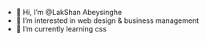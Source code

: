 - 👋 Hi, I’m @LakShan Abeysinghe
- 👀 I’m interested in web design & business management
- 🌱 I’m currently learning css

<!---
LakShan-Abeysinghe/LakShan-Abeysinghe is a ✨ special ✨ repository because its `README.md` (this file) appears on your GitHub profile.
You can click the Preview link to take a look at your changes.
--->
